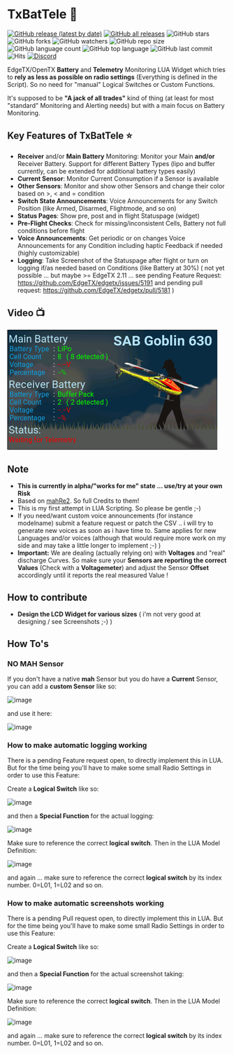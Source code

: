 # TxBatTele :battery:

[![GitHub release (latest by date)](https://img.shields.io/github/v/release/derelict/TxBatTele)](https://github.com/derelict/TxBatTele/releases/latest)
[![GitHub all releases](https://img.shields.io/github/downloads/derelict/TxBatTele/total)](https://github.com/derelict/TxBatTele/releases)
![GitHub stars](https://img.shields.io/github/stars/derelict/TxBatTele?style=social)
![GitHub forks](https://img.shields.io/github/forks/derelict/TxBatTele?style=social)
![GitHub watchers](https://img.shields.io/github/watchers/derelict/TxBatTele?style=social)
![GitHub repo size](https://img.shields.io/github/repo-size/derelict/TxBatTele)
![GitHub language count](https://img.shields.io/github/languages/count/derelict/TxBatTele)
![GitHub top language](https://img.shields.io/github/languages/top/derelict/TxBatTele)
![GitHub last commit](https://img.shields.io/github/last-commit/derelict/TxBatTele?color=red)
![Hits](https://hits.seeyoufarm.com/api/count/incr/badge.svg?url=https%3A%2F%2Fgithub.com%2Fderelict%2FTxBatTele&count_bg=%2379C83D&title_bg=%23555555&icon=&icon_color=%23E7E7E7&title=hits&edge_flat=false)
[![Discord](https://img.shields.io/discord/839849772864503828.svg?label=&logo=discord&logoColor=ffffff&color=7389D8&labelColor=6A7EC2)](https://discord.com/channels/839849772864503828/842693696629899274)

EdgeTX/OpenTX **Battery** and **Telemetry** Monitoring LUA Widget which tries to **rely as less as possible on radio settings** (Everything is defined in the Script). So no need for "manual" Logical Switches or Custom Functions.

It's supposed to be **"A jack of all trades"** kind of thing (at least for most "standard" Monitoring and Alerting needs) but with a main focus on Battery Monitoring.

## Key Features of TxBatTele ⭐
- **Receiver** and/or **Main Battery** Monitoring: Monitor your Main **and/or** Receiver Battery. Support for different Battery Types (lipo and buffer currently, can be extended for additional battery types easily)
- **Current Sensor**: Monitor Current Consumption if a Sensor is available
- **Other Sensors**: Monitor and show other Sensors and change their color based on >, < and = condition
- **Switch State Announcements**: Voice Announcements for any Switch Position (like Armed, Disarmed, Flightmode, and so on)
- **Status Pages**: Show pre, post and in flight Statuspage (widget)
- **Pre-Flight Checks**: Check for missing/inconsistent Cells, Battery not full conditions before flight
- **Voice Announcements**: Get periodic or on changes Voice Announcements for any Condition including haptic Feedback if needed (highly customizable)
- **Logging**: Take Screenshot of the Statuspage after flight or turn on logging if/as needed based on Conditions (like Battery at 30%) ( not yet possible ... but maybe >= EdgeTX 2.11 ... see pending Feature Request: https://github.com/EdgeTX/edgetx/issues/5191 and pending pull request: https://github.com/EdgeTX/edgetx/pull/5181 )

## Video :tv:
[<img src="screenshots/demovid.gif">](https://youtu.be/zkkMqSeXS8w)

## Note
- **This is currently in alpha/"works for me" state ... use/try at your own Risk**
- Based on [mahRe2](https://github.com/fdm225/mahRe2). So full Credits to them!
- This is my first attempt in LUA Scripting. So please be gentle ;-)
- If you need/want custom voice announcements (for instance modelname) submit a feature request or patch the CSV .. i will try to generate new voices as soon as i have time to. Same applies for new Languages and/or voices (although that would require more work on my side and may take a little longer to implement ;-) )
- **Important:** We are dealing (actually relying on) with **Voltages** and "real" discharge Curves. So make sure your **Sensors are reporting the correct Values** (Check with a **Voltagemeter**) and adjust the Sensor **Offset** accordingly until it reports the real measured Value !

## How to contribute
- **Design the LCD Widget for various sizes** ( i'm not very good at designing / see Screenshots ;-) )

## How To's
### NO MAH Sensor
If you don't have a native **mah** Sensor but you do have a **Current** Sensor, you can add a **custom Sensor** like so:

![image](https://github.com/derelict/TxBatTele/assets/2826671/7510e0a4-cda9-4f3e-937d-59755bf00a51)

and use it here:

![image](https://github.com/derelict/TxBatTele/assets/2826671/899175e5-2013-4740-a058-fd3edc4ff4bc)

### How to make automatic logging working
There is a pending Feature request open, to directly implement this in LUA. But for the time being you'll have to make some small Radio Settings in order to use this Feature:

Create a **Logical Switch** like so:

![image](https://github.com/derelict/TxBatTele/assets/2826671/b6b1c3cd-5002-4b37-a6c9-de3d3fd41b73)

and then a **Special Function** for the actual logging:

![image](https://github.com/derelict/TxBatTele/assets/2826671/a6bc40c3-0486-4716-b21f-451a296fca34)

Make sure to reference the correct **logical switch**. Then in the LUA Model Definition:

![image](https://github.com/derelict/TxBatTele/assets/2826671/9e94d1ed-b566-4ed2-bf47-f1744532c5d8)

and again ... make sure to reference the correct **logical switch** by its index number. 0=L01, 1=L02 and so on.

### How to make automatic screenshots working
There is a pending Pull request open, to directly implement this in LUA. But for the time being you'll have to make some small Radio Settings in order to use this Feature:

Create a **Logical Switch** like so:

![image](https://github.com/derelict/TxBatTele/assets/2826671/fe1071b8-fe24-4f0e-98a9-3b7b9d034f02)

and then a **Special Function** for the actual screenshot taking:

![image](https://github.com/derelict/TxBatTele/assets/2826671/93556a3a-2cc2-4581-849e-09326ece0aa0)

Make sure to reference the correct **logical switch**. Then in the LUA Model Definition:

![image](https://github.com/derelict/TxBatTele/assets/2826671/3582b5b4-ddea-4129-b208-fc20a4f7bc61)

and again ... make sure to reference the correct **logical switch** by its index number. 0=L01, 1=L02 and so on.

